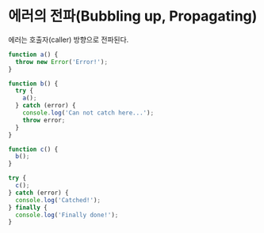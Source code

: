 # 에러의 전파(Bubbling up, Propagating)

에러는 호출자(caller) 방향으로 전파된다.

```js
function a() {
  throw new Error('Error!');
}

function b() {
  try {
    a();
  } catch (error) {
    console.log('Can not catch here...');
    throw error;
  }
}

function c() {
  b();
}

try {
  c();
} catch (error) {
  console.log('Catched!');
} finally {
  console.log('Finally done!');
}
```
